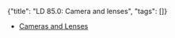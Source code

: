{"title": "LD 85.0: Camera and lenses", "tags": []}
* [Cameras and Lenses](https://ciechanow.ski/cameras-and-lenses/)

